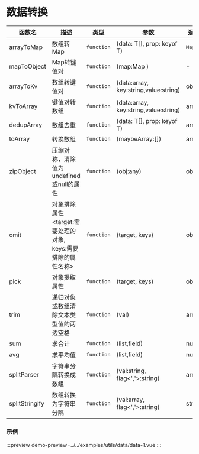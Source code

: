 # 数据转换




| 函数名         | 描述                                                              | 类型       | 参数                                  | 返回值 |
| -------------- | ----------------------------------------------------------------- | ---------- | ------------------------------------- | ------ |
| arrayToMap     | 数组转Map                                                         | `function` | (data: T[], prop: keyof T)            | `Map`  |
| mapToObject    | Map转键值对                                                       | `function` | (map:Map )                            | -      |
| arrayToKv      | 数组转键值对                                                      | `function` | (data:array, key:string,value:string) | object |
| kvToArray      | 键值对转数组                                                      | `function` | (data:array, key:string,value:string) | array  |
| dedupArray     | 数组去重                                                          | `function` | (data: T[], prop: keyof T)            | array  |
| toArray        | 转换数组                                                          | `function` | (maybeArray:[])                       | array  |
| zipObject      | 压缩对称，清除值为undefined或null的属性                           | `function` | (obj:any)                             | object |
| omit           | 对象排除属性     <target:需要处理的对象, keys:需要排除的属性名称> | `function` | (target, keys)                        | object |
| pick           | 对象提取属性                                                      | `function` | (target, keys)                        | object |
| trim           | 递归对象或数组清除文本类型值的两边空格                            | `function` | (val)                                 | array  |
| sum            | 求合计                                                            | `function` | (list,field)                          | number |
| avg            | 求平均值                                                          | `function` | (list,field)                          | number |
| splitParser    | 字符串分隔转换成数组                                              | `function` | (val:string, flag<','>:string)        | array  |
| splitStringify | 数组转换为字符串分隔                                              | `function` | (val:array, flag<','>:string)         | string |


### 示例

:::preview
demo-preview=../../examples/utils/data/data-1.vue
:::

